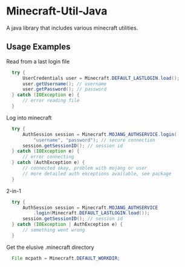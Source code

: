 Minecraft-Util-Java
===================

A java library that includes various minecraft utilities.

Usage Examples
--------------

Read from a last login file
```java
  try {
      UserCredentials user = Minecraft.DEFAULT_LASTLOGIN.load();
      user.getUsername(); // username
      user.getPassword(); // password
  } catch (IOException e) {
      // error reading file
  }
```

Log into minecraft
```java
  try {
      AuthSession session = Minecraft.MOJANG_AUTHSERVICE.login(
          "username", "password"); // secure connection
      session.getSessionID(); // session id
  } catch (IOException e) {
      // error connecting
  } catch (AuthException e) {
      // connected okay, problem with mojang or user
      // more detailed auth exceptions available, see package
  }
```

2-in-1
```java
  try {
      AuthSession session = Minecraft.MOJANG_AUTHSERVICE
          .login(Minecraft.DEFAULT_LASTLOGIN.load());
      session.getSessionID(); // session id
  } catch (IOException | AuthException e) {
      // something went wrong
  }
```

Get the elusive .minecraft directory
```java
  File mcpath = Minecraft.DEFAULT_WORKDIR;
```
